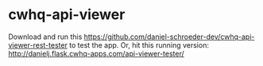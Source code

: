 # cwhq-api-viewer

Download and run this https://github.com/daniel-schroeder-dev/cwhq-api-viewer-rest-tester to test the app. Or, hit this running version: http://danielj.flask.cwhq-apps.com/api-viewer-tester/